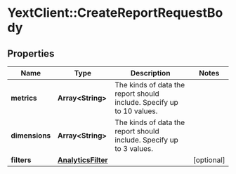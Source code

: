 # YextClient::CreateReportRequestBody

## Properties
Name | Type | Description | Notes
------------ | ------------- | ------------- | -------------
**metrics** | **Array&lt;String&gt;** | The kinds of data the report should include. Specify up to 10 values. | 
**dimensions** | **Array&lt;String&gt;** | The kinds of data the report should include. Specify up to 3 values. | 
**filters** | [**AnalyticsFilter**](AnalyticsFilter.md) |  | [optional] 


